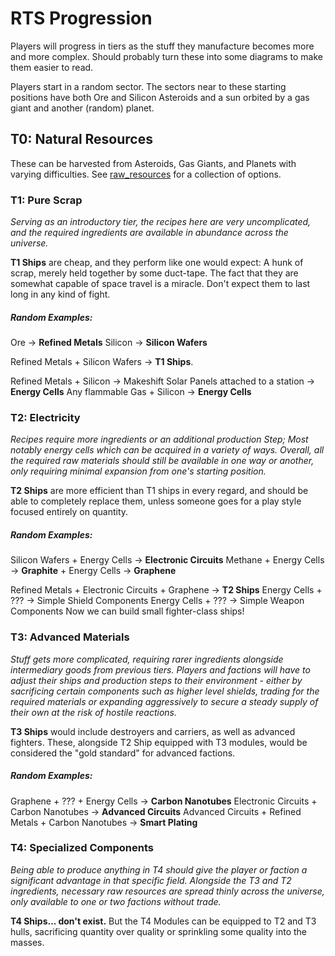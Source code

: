 # RTS Progression
Players will progress in tiers as the stuff they manufacture becomes more and more complex.
Should probably turn these into some diagrams to make them easier to read.

Players start in a random sector. The sectors near to these starting positions have both Ore and Silicon Asteroids and a sun orbited by a gas giant and another (random) planet.

## T0: Natural Resources
These can be harvested from Asteroids, Gas Giants, and Planets with varying difficulties. See [raw_resources](raw_resources) for a collection of options.

### T1: Pure Scrap
*Serving as an introductory tier, the recipes here are very uncomplicated, and the required ingredients are available in abundance across the universe.*

**T1 Ships** are cheap, and they perform like one would expect: A hunk of scrap, merely held together by some duct-tape. The fact that they are somewhat capable of space travel is a miracle. Don't expect them to last long in any kind of fight.

##### Random Examples:
Ore -> **Refined Metals**
Silicon -> **Silicon Wafers**

Refined Metals + Silicon Wafers -> **T1 Ships**. 

Refined Metals + Silicon -> Makeshift Solar Panels attached to a station -> **Energy Cells**
Any flammable Gas + Silicon -> **Energy Cells**

### T2: Electricity
*Recipes require more ingredients or an additional production Step; Most notably energy cells which can be acquired in a variety of ways. Overall, all the required raw materials should still be available in one way or another, only requiring minimal expansion from one's starting position.*

**T2 Ships** are more efficient than T1 ships in every regard, and should be able to completely replace them, unless someone goes for a play style focused entirely on quantity.

##### Random Examples:
Silicon Wafers + Energy Cells -> **Electronic Circuits**
Methane + Energy Cells -> **Graphite** + Energy Cells -> **Graphene**

Refined Metals + Electronic Circuits + Graphene -> **T2 Ships**
Energy Cells + ??? -> Simple Shield Components
Energy Cells + ??? -> Simple Weapon Components
Now we can build small fighter-class ships!

### T3: Advanced Materials
*Stuff gets more complicated, requiring rarer ingredients alongside intermediary goods from previous tiers. Players and factions will have to adjust their ships and production steps to their environment - either by sacrificing certain components such as higher level shields, trading for the required materials or expanding aggressively to secure a steady supply of their own at the risk of hostile reactions.*

**T3 Ships** would include destroyers and carriers, as well as advanced fighters.
These, alongside T2 Ship equipped with T3 modules, would be considered the "gold standard" for advanced factions.

##### Random Examples:
Graphene + ??? + Energy Cells -> **Carbon Nanotubes**
Electronic Circuits + Carbon Nanotubes -> **Advanced Circuits**
Advanced Circuits + Refined Metals + Carbon Nanotubes -> **Smart Plating**

### T4: Specialized Components
*Being able to produce anything in T4 should give the player or faction a significant advantage in that specific field. Alongside the T3 and T2 ingredients, necessary raw resources are spread thinly across the universe, only available to one or two factions without trade.*

**T4 Ships... don't exist.** But the T4 Modules can be equipped to T2 and T3 hulls, sacrificing quantity over quality or sprinkling some quality into the masses.
